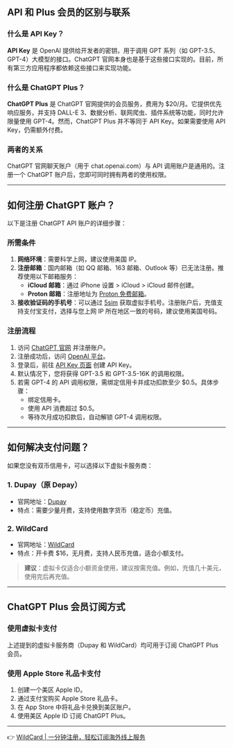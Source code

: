 ## API 和 Plus 会员的区别与联系

### 什么是 API Key？
**API Key** 是 OpenAI 提供给开发者的密钥，用于调用 GPT 系列（如 GPT-3.5、GPT-4）大模型的接口。ChatGPT 官网本身也是基于这些接口实现的。目前，所有第三方应用程序都依赖这些接口来实现功能。

### 什么是 ChatGPT Plus？
**ChatGPT Plus** 是 ChatGPT 官网提供的会员服务，费用为 $20/月。它提供优先响应服务，并支持 DALL-E 3、数据分析、联网爬虫、插件系统等功能，同时允许限量使用 GPT-4。然而，ChatGPT Plus 并不等同于 API Key。如果需要使用 API Key，仍需额外付费。

### 两者的关系
ChatGPT 官网聊天账户（用于 chat.openai.com）与 API 调用账户是通用的。注册一个 ChatGPT 账户后，您即可同时拥有两者的使用权限。

---

## 如何注册 ChatGPT 账户？

以下是注册 ChatGPT API 账户的详细步骤：

### 所需条件
1. **网络环境**：需要科学上网，建议使用美国 IP。
2. **注册邮箱**：国内邮箱（如 QQ 邮箱、163 邮箱、Outlook 等）已无法注册。推荐使用以下邮箱服务：
   - **iCloud 邮箱**：通过 iPhone 设置 > iCloud > iCloud 邮件创建。
   - **Proton 邮箱**：注册地址为 [Proton 免费邮箱](https://proton.me/)。
3. **接收验证码的手机号**：可以通过 [5sim](https://5sim.net/) 获取虚拟手机号。注册账户后，充值支持支付宝支付，选择与您上网 IP 所在地区一致的号码，建议使用美国号码。

### 注册流程
1. 访问 [ChatGPT 官网](https://chat.openai.com/) 并注册账户。
2. 注册成功后，访问 [OpenAI 平台](https://platform.openai.com/)。
3. 登录后，前往 [API Key 页面](https://platform.openai.com/account/api-keys) 创建 API Key。
4. 默认情况下，您将获得 GPT-3.5 和 GPT-3.5-16K 的调用权限。
5. 若需 GPT-4 的 API 调用权限，需绑定信用卡并成功扣款至少 $0.5。具体步骤：
   - 绑定信用卡。
   - 使用 API 消费超过 $0.5。
   - 等待次月成功扣款后，自动解锁 GPT-4 调用权限。

---

## 如何解决支付问题？

如果您没有双币信用卡，可以选择以下虚拟卡服务商：

### 1. Dupay（原 Depay）
- 官网地址：[Dupay](https://www.dupay.one/)
- 特点：需要少量月费，支持使用数字货币（稳定币）充值。

### 2. WildCard
- 官网地址：[WildCard](https://bit.ly/bewildcard)
- 特点：开卡费 $16，无月费，支持人民币充值，适合小额支付。

> **建议**：虚拟卡仅适合小额资金使用，建议按需充值。例如，充值几十美元，使用完后再充值。

---

## ChatGPT Plus 会员订阅方式

### 使用虚拟卡支付
上述提到的虚拟卡服务商（Dupay 和 WildCard）均可用于订阅 ChatGPT Plus 会员。

### 使用 Apple Store 礼品卡支付
1. 创建一个美区 Apple ID。
2. 通过支付宝购买 Apple Store 礼品卡。
3. 在 App Store 中将礼品卡兑换到美区账户。
4. 使用美区 Apple ID 订阅 ChatGPT Plus。

---

👉 [WildCard | 一分钟注册，轻松订阅海外线上服务](https://bit.ly/bewildcard)